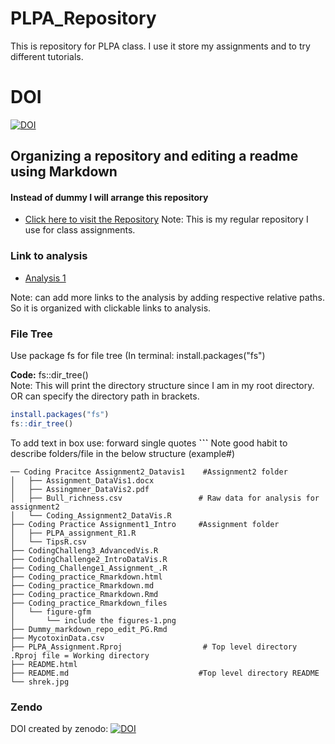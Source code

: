 # PLPA_Repository
This is repository for PLPA class. I use it store my assignments and to try different tutorials.

# DOI
[![DOI](https://zenodo.org/badge/924493573.svg)](https://doi.org/10.5281/zenodo.14935003)

## **Organizing a repository and editing a readme using Markdown**
#### Instead of dummy I will arrange this repository
- [Click here to visit the Repository](https://github.com/ppg0001/PLPA_Assignment)
Note: This is my regular repository I use for class assignments.

### **Link to analysis**

- [Analysis 1](Coding_practice_Rmarkdown.md)

Note: can add more links to the analysis by adding respective relative paths. So it is organized with clickable links to analysis.


### **File Tree**
Use package fs for file tree (In terminal: install.packages("fs")

**Code:**  fs::dir_tree()  
Note: This will print the directory structure since I am in my root directory. OR can specify the directory path in brackets.

```r
install.packages("fs")
fs::dir_tree()
```


To add text in box use:   forward single  quotes **```**
Note good habit to describe folders/file in the below structure (example#)


```
── Coding Pracitce Assignment2_Datavis1    #Assignment2 folder
│   ├── Assignment_DataVis1.docx
│   ├── Assingmner_DataVis2.pdf
│   ├── Bull_richness.csv                 # Raw data for analysis for assignment2
│   └── Coding_Assignment2_DataVis.R
├── Coding Practice Assignment1_Intro     #Assignment folder
│   ├── PLPA_assignment_R1.R
│   └── TipsR.csv
├── CodingChalleng3_AdvancedVis.R
├── CodingChallenge2_IntroDataVis.R
├── Coding_Challenge1_Assignment_.R
├── Coding_practice_Rmarkdown.html
├── Coding_practice_Rmarkdown.md
├── Coding_practice_Rmarkdown.Rmd
├── Coding_practice_Rmarkdown_files
│   └── figure-gfm
│       └── include the figures-1.png
├── Dummy_markdown_repo_edit_PG.Rmd
├── MycotoxinData.csv
├── PLPA_Assignment.Rproj                  # Top level directory .Rproj file = Working directory
├── README.html
├── README.md                             #Top level directory README
└── shrek.jpg
```


### **Zendo**

DOI created by zenodo:
[![DOI](https://zenodo.org/badge/924493573.svg)](https://doi.org/10.5281/zenodo.14935003)



